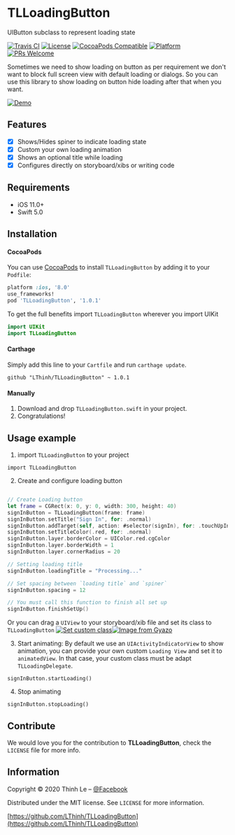 # TLLoadingButton
UIButton subclass to represent loading state

[![Travis CI](https://api.travis-ci.org/LThinh/TLLoadingButton.svg?branch=master)](https://travis-ci.org/github/LThinh/TLLoadingButton)
[![License][license-image]][license-url]
[![CocoaPods Compatible](https://img.shields.io/cocoapods/v/TLLoadingButton.svg)](https://cocoapods.org/pods/TLLoadingButton)
[![Platform](https://img.shields.io/badge/platforms-iOS-333333.svg)](http://cocoapods.org/pods/TLLoadingButton)
[![PRs Welcome](https://img.shields.io/badge/PRs-welcome-brightgreen.svg?style=flat-square)](http://makeapullrequest.com)

Sometimes we need to show loading on button as per requirement we don't want to block full screen view with default loading or dialogs. So you can use this library to show loading on button hide loading after that when you want.

[![Demo](https://i.gyazo.com/7a4ebd62cb6f34abc02ad4c2d6def527.gif)](https://gyazo.com/7a4ebd62cb6f34abc02ad4c2d6def527)

## Features

- [x] Shows/Hides spiner to indicate loading state
- [x] Custom your own loading animation
- [x] Shows an optional title while loading
- [x] Configures directly on storyboard/xibs or writing code

## Requirements

- iOS 11.0+
- Swift 5.0

## Installation

#### CocoaPods
You can use [CocoaPods](http://cocoapods.org/) to install `TLLoadingButton` by adding it to your `Podfile`:

```ruby
platform :ios, '8.0'
use_frameworks!
pod 'TLLoadingButton', '1.0.1'
```

To get the full benefits import `TLLoadingButton` wherever you import UIKit

``` swift
import UIKit
import TLLoadingButton
```
#### Carthage
Simply add this line to your `Cartfile` and run `carthage update`.

```
github "LThinh/TLLoadingButton" ~ 1.0.1
```
#### Manually
1. Download and drop ```TLLoadingButton.swift``` in your project.  
2. Congratulations!

## Usage example

1. import `TLLoadingButton` to your project
```
import TLLoadingButton
```

2. Create and configure loading button
```swift

// Create Loading button
let frame = CGRect(x: 0, y: 0, width: 300, height: 40)
signInButton = TLLoadingButton(frame: frame)
signInButton.setTitle("Sign In", for: .normal)
signInButton.addTarget(self, action: #selector(signIn), for: .touchUpInside)
signInButton.setTitleColor(.red, for: .normal)
signInButton.layer.borderColor = UIColor.red.cgColor
signInButton.layer.borderWidth = 1
signInButton.layer.cornerRadius = 20

// Setting loading title
signInButton.loadingTitle = "Processing..."

// Set spacing between `loading title` and `spiner`
signInButton.spacing = 12

// You must call this function to finish all set up
signInButton.finishSetUp()
```

Or you can drag a `UIView` to your storyboard/xib file and set its class to `TLLoadingButton`
[![Set custom class](https://i.gyazo.com/4c31f2846ac127827394fc8080009f2a.png)](https://gyazo.com/4c31f2846ac127827394fc8080009f2a)[![Image from Gyazo](https://i.gyazo.com/87be64760657cd37b5fb11cee6d3aaec.png)](https://gyazo.com/87be64760657cd37b5fb11cee6d3aaec)

3. Start animating:
By default we use an `UIActivityIndicatorView` to show animation, you can provide your own custom `Loading View` and set it to `animatedView`. In that case, your custom class must be adapt `TLLoadingDelegate`.
```
signInButton.startLoading()
```

4. Stop animating
```
signInButton.stopLoading()
```

## Contribute

We would love you for the contribution to **TLLoadingButton**, check the ``LICENSE`` file for more info.

## Information

Copyright © 2020 Thinh Le – [@Facebook](https://www.facebook.com/LLThinh)

Distributed under the MIT license. See ``LICENSE`` for more information.

[https://github.com/LThinh/TLLoadingButton](https://github.com/LThinh/TLLoadingButton)

[swift-image]:https://img.shields.io/badge/swift-3.0-orange.svg
[swift-url]: https://swift.org/
[license-image]: https://img.shields.io/badge/License-MIT-blue.svg
[license-url]: LICENSE
[travis-image]: https://img.shields.io/travis/dbader/node-datadog-metrics/master.svg?style=flat-square
[travis-url]: https://travis-ci.org/dbader/node-datadog-metrics
[codebeat-image]: https://codebeat.co/badges/c19b47ea-2f9d-45df-8458-b2d952fe9dad
[codebeat-url]: https://codebeat.co/projects/github-com-vsouza-awesomeios-com
